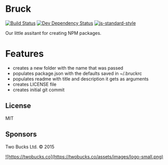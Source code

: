 # Bruck

[![Build Status](https://travis-ci.org/twobucks/bruck.svg)](https://travis-ci.org/twobucks/bruck)
[![Dev Dependency Status](https://david-dm.org/twobucks/bruck/dev-status.svg)](https://david-dm.org/twobucks/bruck#info=devDependencies)
[![js-standard-style](https://img.shields.io/badge/code%20style-standard-brightgreen.svg?style=flat)](https://github.com/feross/standard)

Our little assitant for creating NPM packages.

# Features

* creates a new folder with the name that was passed
* populates package.json with the defaults saved in ~/.bruckrc
* populates readme with title and description it gets as arguments
* creates LICENSE file
* creates initial git commit

## License

MIT

## Sponsors

Two Bucks Ltd. © 2015

<a href="https://twobucks.co">
  ![https://twobucks.co](https://twobucks.co/assets/images/logo-small.png)
</a>
